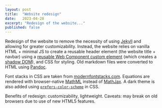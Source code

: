 ```yaml
---
layout: post
title:  "Website redesign"
date:   2023-04-28
excerpt: "Redesign of the website..."
published: false
---
```

<p>Redesign of the website to remove the necessity of using <a href="https://docs.github.com/en/pages/setting-up-a-github-pages-site-with-jekyll">Jekyll</a> and allowing for greater customizability. Instead, the website relies on vanilla HTML + minimal JS to create a reusable header element (the website title + navbar) using a <a href="https://developer.mozilla.org/en-US/docs/Web/API/Web_components/Using_custom_elements">reusable Web Component custom element</a> (which creates a <a href="https://developer.mozilla.org/en-US/docs/Web/API/Web_components/Using_shadow_DOM">shadow DOM</a>), and CSS for styling. Old markdown files were converted to HTML using <a href="https://pandoc.org/index.html">Pandoc</a>.</p>
<p>Font stacks in CSS are taken from <a href="https://modernfontstacks.com/">modernfontstacks.com</a>. Equations are rendered with browser-native <a href="https://developer.mozilla.org/en-US/docs/Web/MathML">MathML</a> instead of <a href="https://www.mathjax.org/">MathJax</a>. A dark theme is also added using <a href="https://developer.mozilla.org/en-US/docs/Web/CSS/@media/prefers-color-scheme"><code>prefers-color-scheme</code></a> in CSS.</p>
<p>Benefits of redesign: customizability, lightweight. Caveats: may break on old browsers due to use of new HTML5 features.</p>
